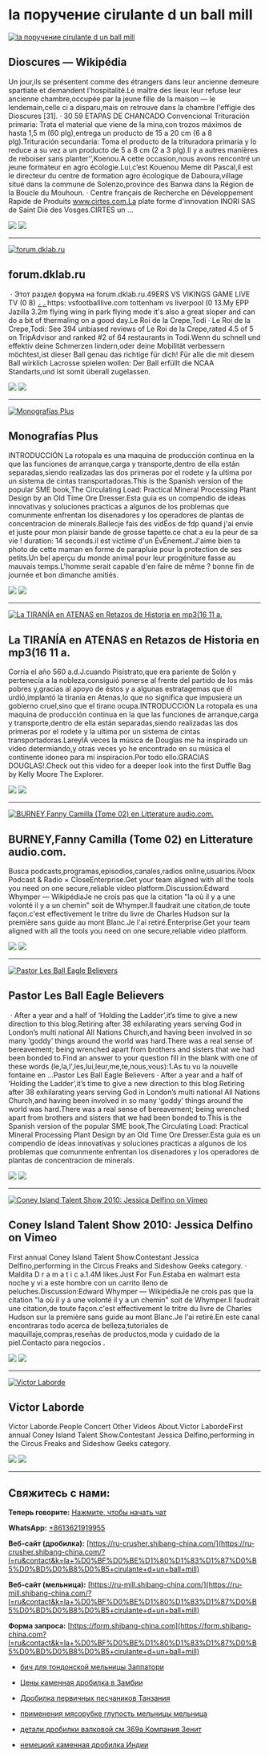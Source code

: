 # la поручение cirulante d un ball mill

<a href="https://swt.shibang-china.com/?l=ru&img&k=la+%D0%BF%D0%BE%D1%80%D1%83%D1%87%D0%B5%D0%BD%D0%B8%D0%B5+cirulante+d+un+ball+mill" target="_blank">![la поручение cirulante d un ball mill](http://static.shibang-china.com/all-800x300/511.jpg)</a>

## Dioscures — Wikip&#233;dia
Un jour,ils se pr&#233;sentent comme des &#233;trangers dans leur ancienne demeure spartiate et demandent l'hospitalit&#233;.Le ma&#238;tre des lieux leur refuse leur ancienne chambre,occup&#233;e par la jeune fille de la maison — le lendemain,celle ci a disparu,mais on retrouve dans la chambre l'effigie des Dioscures [31].&nbsp;&#0183;&#32;30 59 ETAPAS DE CHANCADO Convencional Trituraci&#243;n primaria: Trata el material que viene de la mina,con trozos m&#225;ximos de hasta 1,5 m (60 plg),entrega un producto de 15 a 20 cm (6 a 8 plg).Trituraci&#243;n secundaria: Toma el producto de la trituradora primaria y lo reduce a su vez a un producto de 5 a 8 cm (2 a 3 plg).Il y a autres mani&#232;res de reboiser sans planter’’,Koenou.A cette occasion,nous avons rencontr&#233; un jeune formateur en agro &#233;cologie.Lui,c’est Kouenou Meme dit Pascal,il est le directeur du centre de formation agro &#233;cologique de Daboura,village situ&#233; dans la commune de Solenzo,province des Banwa dans la R&#233;gion de la Boucle du Mouhoun.&nbsp;&#0183;&#32;Centre fran&#231;ais de Recherche en D&#233;veloppement Rapide de Produits www.cirtes.com.La plate forme d'innovation INORI SAS de Saint Di&#233; des Vosges.CIRTES un …


<a href="https://whatsapp.shibangsoft.com/WhatsApp.php" target="_blank" title="WhatsApp">![](http://static.shibang-china.com/icon/whatsapp.png)</a> <a href="https://swt.shibang-china.com/?l=ru&icon&k=la+%D0%BF%D0%BE%D1%80%D1%83%D1%87%D0%B5%D0%BD%D0%B8%D0%B5+cirulante+d+un+ball+mill" target="_blank">![](http://static.shibang-china.com/icon/chat-ru.png)</a>

---

<a href="https://swt.shibang-china.com/?l=ru&img&k=la+%D0%BF%D0%BE%D1%80%D1%83%D1%87%D0%B5%D0%BD%D0%B8%D0%B5+cirulante+d+un+ball+mill" target="_blank">![forum.dklab.ru](http://static.shibang-china.com/all-800x300/1260.jpg)</a>

## forum.dklab.ru
&nbsp;&#0183;&#32;Этот раздел форума на forum.dklab.ru.49ERS VS VIKINGS GAME LIVE TV (0 8) ےےhttps: vsfootballlive.com tottenham vs liverpool (0 13.My EPP Jazilla 3.2m flying wing in park flying mode it's also a great sloper and can do a bit of thermaling on a good day.Le Roi de la Crepe,Todi&nbsp;&#0183;&#32;Le Roi de la Crepe,Todi: See 394 unbiased reviews of Le Roi de la Crepe,rated 4.5 of 5 on TripAdvisor and ranked #2 of 64 restaurants in Todi.Wenn du schnell und effektiv deine Schmerzen lindern,oder deine Mobilit&#228;t verbessern m&#246;chtest,ist dieser Ball genau das richtige f&#252;r dich! F&#252;r alle die mit diesem Ball wirklich Lacrosse spielen wollen: Der Ball erf&#252;llt die NCAA Standarts,und ist somit &#252;berall zugelassen.


<a href="https://whatsapp.shibangsoft.com/WhatsApp.php" target="_blank" title="WhatsApp">![](http://static.shibang-china.com/icon/whatsapp.png)</a> <a href="https://swt.shibang-china.com/?l=ru&icon&k=la+%D0%BF%D0%BE%D1%80%D1%83%D1%87%D0%B5%D0%BD%D0%B8%D0%B5+cirulante+d+un+ball+mill" target="_blank">![](http://static.shibang-china.com/icon/chat-ru.png)</a>

---

<a href="https://swt.shibang-china.com/?l=ru&img&k=la+%D0%BF%D0%BE%D1%80%D1%83%D1%87%D0%B5%D0%BD%D0%B8%D0%B5+cirulante+d+un+ball+mill" target="_blank">![Monograf&#237;as Plus](http://static.shibang-china.com/all-800x300/1344.jpg)</a>

## Monograf&#237;as Plus
INTRODUCCI&#211;N La rotopala es una maquina de producci&#243;n continua en la que las funciones de arranque,carga y transporte,dentro de ella est&#225;n separadas,siendo realizadas las dos primeras por el rodete y la ultima por un sistema de cintas transportadoras.This is the Spanish version of the popular SME book,The Circulating Load: Practical Mineral Processing Plant Design by an Old Time Ore Dresser.Esta guia es un compendio de ideas innovativas y soluciones practicas a algunos de los problemas que comunmente enfrentan los disenadores y los operadores de plantas de concentracion de minerals.Ballecje fais des vid&#201;os de fdp quand j'ai envie et juste pour mon plaisir bande de grosse tapette.ce chat a eu la peur de sa vie ! duration: 14 seconds.il est victime d'un &#201;v&#201;nement.J'aime bien ta photo de cette maman en forme de parapluie pour la protection de ses petits.Un bel aper&#231;u du monde animal pour leur prog&#233;niture fasse au mauvais temps.L'homme serait capable d'en faire de m&#234;me ? bonne fin de journ&#233;e et bon dimanche amiti&#233;s.


<a href="https://whatsapp.shibangsoft.com/WhatsApp.php" target="_blank" title="WhatsApp">![](http://static.shibang-china.com/icon/whatsapp.png)</a> <a href="https://swt.shibang-china.com/?l=ru&icon&k=la+%D0%BF%D0%BE%D1%80%D1%83%D1%87%D0%B5%D0%BD%D0%B8%D0%B5+cirulante+d+un+ball+mill" target="_blank">![](http://static.shibang-china.com/icon/chat-ru.png)</a>

---

<a href="https://swt.shibang-china.com/?l=ru&img&k=la+%D0%BF%D0%BE%D1%80%D1%83%D1%87%D0%B5%D0%BD%D0%B8%D0%B5+cirulante+d+un+ball+mill" target="_blank">![La TIRAN&#205;A en ATENAS en Retazos de Historia en mp3(16 11 a.](http://static.shibang-china.com/all-800x300/1021.jpg)</a>

## La TIRAN&#205;A en ATENAS en Retazos de Historia en mp3(16 11 a.
Corr&#237;a el a&#241;o 560 a.d.J.cuando Pis&#237;strato,que era pariente de Sol&#243;n y pertenec&#237;a a la nobleza,consigui&#243; ponerse al frente del partido de los m&#225;s pobres y,gracias al apoyo de &#233;stos y a algunas estratagemas que &#233;l urdi&#243;,implant&#243; la tiran&#237;a en Atenas,lo que no significa que impusiera un gobierno cruel,sino que el tirano ocupa.INTRODUCCI&#211;N La rotopala es una maquina de producci&#243;n continua en la que las funciones de arranque,carga y transporte,dentro de ella est&#225;n separadas,siendo realizadas las dos primeras por el rodete y la ultima por un sistema de cintas transportadoras.LareylA veces la m&#250;sica de Douglas me ha inspirado un video determiando,y otras veces yo he encontrado en su m&#250;sica el continente idoneo para mi inspiracion.Por todo ello.GRACIAS DOUGLAS!.Check out this video for a deeper look into the first Duffle Bag by Kelly Moore The Explorer.


<a href="https://whatsapp.shibangsoft.com/WhatsApp.php" target="_blank" title="WhatsApp">![](http://static.shibang-china.com/icon/whatsapp.png)</a> <a href="https://swt.shibang-china.com/?l=ru&icon&k=la+%D0%BF%D0%BE%D1%80%D1%83%D1%87%D0%B5%D0%BD%D0%B8%D0%B5+cirulante+d+un+ball+mill" target="_blank">![](http://static.shibang-china.com/icon/chat-ru.png)</a>

---

<a href="https://swt.shibang-china.com/?l=ru&img&k=la+%D0%BF%D0%BE%D1%80%D1%83%D1%87%D0%B5%D0%BD%D0%B8%D0%B5+cirulante+d+un+ball+mill" target="_blank">![BURNEY,Fanny Camilla (Tome 02) en Litterature audio.com.](http://static.shibang-china.com/all-800x300/501.jpg)</a>

## BURNEY,Fanny Camilla (Tome 02) en Litterature audio.com.
Busca podcasts,programas,episodios,canales,radios online,usuarios.iVoox Podcast &amp; Radio &#215; CloseEnterprise.Get your team aligned with all the tools you need on one secure,reliable video platform.Discussion:Edward Whymper — Wikip&#233;diaJe ne crois pas que la citation &quot;la o&#249; il y a une volont&#233; il y a un chemin&quot; soit de Whymper.Il faudrait une citation,de toute fa&#231;on.c'est effectivement le tritre du livre de Charles Hudson sur la premi&#232;re sans guide au mont Blanc.Je l'ai retir&#233;.Enterprise.Get your team aligned with all the tools you need on one secure,reliable video platform.


<a href="https://whatsapp.shibangsoft.com/WhatsApp.php" target="_blank" title="WhatsApp">![](http://static.shibang-china.com/icon/whatsapp.png)</a> <a href="https://swt.shibang-china.com/?l=ru&icon&k=la+%D0%BF%D0%BE%D1%80%D1%83%D1%87%D0%B5%D0%BD%D0%B8%D0%B5+cirulante+d+un+ball+mill" target="_blank">![](http://static.shibang-china.com/icon/chat-ru.png)</a>

---

<a href="https://swt.shibang-china.com/?l=ru&img&k=la+%D0%BF%D0%BE%D1%80%D1%83%D1%87%D0%B5%D0%BD%D0%B8%D0%B5+cirulante+d+un+ball+mill" target="_blank">![Pastor Les Ball Eagle Believers](http://static.shibang-china.com/all-800x300/1289.jpg)</a>

## Pastor Les Ball Eagle Believers
&nbsp;&#0183;&#32;After a year and a half of ‘Holding the Ladder’,it’s time to give a new direction to this blog.Retiring after 38 exhilarating years serving God in London’s multi national All Nations Church,and having been involved in so many ‘goddy’ things around the world was hard.There was a real sense of bereavement; being wrenched apart from brothers and sisters that we had been bonded to.Find an answer to your question fill in the blank with one of these words (le,la,l',les,lui,leur,me,te,nous,vous):1.As tu vu la nouvelle fontaine en …Pastor Les Ball Eagle Believers&nbsp;&#0183;&#32;After a year and a half of ‘Holding the Ladder’,it’s time to give a new direction to this blog.Retiring after 38 exhilarating years serving God in London’s multi national All Nations Church,and having been involved in so many ‘goddy’ things around the world was hard.There was a real sense of bereavement; being wrenched apart from brothers and sisters that we had been bonded to.This is the Spanish version of the popular SME book,The Circulating Load: Practical Mineral Processing Plant Design by an Old Time Ore Dresser.Esta guia es un compendio de ideas innovativas y soluciones practicas a algunos de los problemas que comunmente enfrentan los disenadores y los operadores de plantas de concentracion de minerals.


<a href="https://whatsapp.shibangsoft.com/WhatsApp.php" target="_blank" title="WhatsApp">![](http://static.shibang-china.com/icon/whatsapp.png)</a> <a href="https://swt.shibang-china.com/?l=ru&icon&k=la+%D0%BF%D0%BE%D1%80%D1%83%D1%87%D0%B5%D0%BD%D0%B8%D0%B5+cirulante+d+un+ball+mill" target="_blank">![](http://static.shibang-china.com/icon/chat-ru.png)</a>

---

<a href="https://swt.shibang-china.com/?l=ru&img&k=la+%D0%BF%D0%BE%D1%80%D1%83%D1%87%D0%B5%D0%BD%D0%B8%D0%B5+cirulante+d+un+ball+mill" target="_blank">![Coney Island Talent Show 2010: Jessica Delfino on Vimeo](http://static.shibang-china.com/all-800x300/1367.jpg)</a>

## Coney Island Talent Show 2010: Jessica Delfino on Vimeo
First annual Coney Island Talent Show.Contestant Jessica Delfino,performing in the Circus Freaks and Sideshow Geeks category.&nbsp;&#0183;&#32;Maldita D r a m a t i c a.1.4M likes.Just For Fun.Estaba en walmart esta noche y vi a este hombre con un carrito lleno de peluches.Discussion:Edward Whymper — Wikip&#233;diaJe ne crois pas que la citation &quot;la o&#249; il y a une volont&#233; il y a un chemin&quot; soit de Whymper.Il faudrait une citation,de toute fa&#231;on.c'est effectivement le tritre du livre de Charles Hudson sur la premi&#232;re sans guide au mont Blanc.Je l'ai retir&#233;.En este canal encontraras todo acerca de belleza,tutoriales de maquillaje,compras,rese&#241;as de productos,moda y cuidado de la piel.Contacto para negocios .


<a href="https://whatsapp.shibangsoft.com/WhatsApp.php" target="_blank" title="WhatsApp">![](http://static.shibang-china.com/icon/whatsapp.png)</a> <a href="https://swt.shibang-china.com/?l=ru&icon&k=la+%D0%BF%D0%BE%D1%80%D1%83%D1%87%D0%B5%D0%BD%D0%B8%D0%B5+cirulante+d+un+ball+mill" target="_blank">![](http://static.shibang-china.com/icon/chat-ru.png)</a>

---

<a href="https://swt.shibang-china.com/?l=ru&img&k=la+%D0%BF%D0%BE%D1%80%D1%83%D1%87%D0%B5%D0%BD%D0%B8%D0%B5+cirulante+d+un+ball+mill" target="_blank">![Victor Laborde](http://static.shibang-china.com/all-800x300/1043.jpg)</a>

## Victor Laborde
Victor Laborde.People Concert Other Videos About.Victor LabordeFirst annual Coney Island Talent Show.Contestant Jessica Delfino,performing in the Circus Freaks and Sideshow Geeks category.

<a href="https://whatsapp.shibangsoft.com/WhatsApp.php" target="_blank" title="WhatsApp">![](http://static.shibang-china.com/icon/whatsapp.png)</a> <a href="https://swt.shibang-china.com/?l=ru&icon&k=la+%D0%BF%D0%BE%D1%80%D1%83%D1%87%D0%B5%D0%BD%D0%B8%D0%B5+cirulante+d+un+ball+mill" target="_blank">![](http://static.shibang-china.com/icon/chat-ru.png)</a>

---
## Свяжитесь с нами:

**Теперь говорите:** [Нажмите, чтобы начать чат](https://swt.shibang-china.com?l=ru&contact&k=la+%D0%BF%D0%BE%D1%80%D1%83%D1%87%D0%B5%D0%BD%D0%B8%D0%B5+cirulante+d+un+ball+mill)

**WhatsApp:**  [+8613621919955](https://whatsapp.shibangsoft.com/WhatsApp.php)

**Веб-сайт (дробилка):** [https://ru-crusher.shibang-china.com/](https://ru-crusher.shibang-china.com/?l=ru&contact&k=la+%D0%BF%D0%BE%D1%80%D1%83%D1%87%D0%B5%D0%BD%D0%B8%D0%B5+cirulante+d+un+ball+mill)

**Веб-сайт (мельница):** [https://ru-mill.shibang-china.com/](https://ru-mill.shibang-china.com/?l=ru&contact&k=la+%D0%BF%D0%BE%D1%80%D1%83%D1%87%D0%B5%D0%BD%D0%B8%D0%B5+cirulante+d+un+ball+mill)

**Форма запроса:** [https://form.shibang-china.com](https://form.shibang-china.com?l=ru&contact&k=la+%D0%BF%D0%BE%D1%80%D1%83%D1%87%D0%B5%D0%BD%D0%B8%D0%B5+cirulante+d+un+ball+mill)

* [бич для тондонской мельницы Заппатори](../117/%D0%B1%D0%B8%D1%87%20%D0%B4%D0%BB%D1%8F%20%D1%82%D0%BE%D0%BD%D0%B4%D0%BE%D0%BD%D1%81%D0%BA%D0%BE%D0%B9%20%D0%BC%D0%B5%D0%BB%D1%8C%D0%BD%D0%B8%D1%86%D1%8B%20%D0%97%D0%B0%D0%BF%D0%BF%D0%B0%D1%82%D0%BE%D1%80%D0%B8.md)

* [Цены каменная дробилка в Замбии](../111/%D0%A6%D0%B5%D0%BD%D1%8B%20%D0%BA%D0%B0%D0%BC%D0%B5%D0%BD%D0%BD%D0%B0%D1%8F%20%D0%B4%D1%80%D0%BE%D0%B1%D0%B8%D0%BB%D0%BA%D0%B0%20%D0%B2%20%D0%97%D0%B0%D0%BC%D0%B1%D0%B8%D0%B8.md)

* [Дробилка первичных песчаников Танзания](../115/%D0%94%D1%80%D0%BE%D0%B1%D0%B8%D0%BB%D0%BA%D0%B0%20%D0%BF%D0%B5%D1%80%D0%B2%D0%B8%D1%87%D0%BD%D1%8B%D1%85%20%D0%BF%D0%B5%D1%81%D1%87%D0%B0%D0%BD%D0%B8%D0%BA%D0%BE%D0%B2%20%D0%A2%D0%B0%D0%BD%D0%B7%D0%B0%D0%BD%D0%B8%D1%8F.md)

* [применения мясорубке глупость мельницы мельница](../114/%D0%BF%D1%80%D0%B8%D0%BC%D0%B5%D0%BD%D0%B5%D0%BD%D0%B8%D1%8F%20%D0%BC%D1%8F%D1%81%D0%BE%D1%80%D1%83%D0%B1%D0%BA%D0%B5%20%D0%B3%D0%BB%D1%83%D0%BF%D0%BE%D1%81%D1%82%D1%8C%20%D0%BC%D0%B5%D0%BB%D1%8C%D0%BD%D0%B8%D1%86%D1%8B%20%D0%BC%D0%B5%D0%BB%D1%8C%D0%BD%D0%B8%D1%86%D0%B0.md)

* [детали дробилки валковой см 369а Компания Зенит](../111/%D0%B4%D0%B5%D1%82%D0%B0%D0%BB%D0%B8%20%D0%B4%D1%80%D0%BE%D0%B1%D0%B8%D0%BB%D0%BA%D0%B8%20%D0%B2%D0%B0%D0%BB%D0%BA%D0%BE%D0%B2%D0%BE%D0%B9%20%D1%81%D0%BC%20369%D0%B0%20%D0%9A%D0%BE%D0%BC%D0%BF%D0%B0%D0%BD%D0%B8%D1%8F%20%D0%97%D0%B5%D0%BD%D0%B8%D1%82.md)

* [немецкий каменная дробилка Индии](../115/%D0%BD%D0%B5%D0%BC%D0%B5%D1%86%D0%BA%D0%B8%D0%B9%20%D0%BA%D0%B0%D0%BC%D0%B5%D0%BD%D0%BD%D0%B0%D1%8F%20%D0%B4%D1%80%D0%BE%D0%B1%D0%B8%D0%BB%D0%BA%D0%B0%20%D0%98%D0%BD%D0%B4%D0%B8%D0%B8.md)